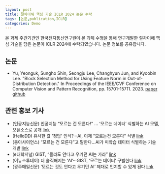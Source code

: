 ```yaml
---
layout: post
title: 절차이해 핵심 기술 ICLR 2024 논문 수락
tags: [논문,publication,ICLR]
categories: Demo
---
```


본 과제 주관기관인 한국전자통신연구원이 본 과제 수행을 통해 연구개발한 절차이해 핵심 기술을 담은 논문이 ICLR 2024에 수락되였습니다. 논문 정보를 공유합니다.

## 논문
- Yu, Yeonguk, Sungho Shin, Seongju Lee, Changhyun Jun, and Kyoobin Lee. "Block Selection Method for Using Feature Norm in Out-of-Distribution Detection." In Proceedings of the IEEE/CVF Conference on Computer Vision and Pattern Recognition, pp. 15701-15711. 2023. [paper](http://openaccess.thecvf.com/content/CVPR2023/html/Yu_Block_Selection_Method_for_Using_Feature_Norm_in_Out-of-Distribution_Detection_CVPR_2023_paper.html) [github](https://github.com/gist-ailab/block-selection-for-OOD-detection)

## 관련 홍보 기사
- (인공지능신문) 인공지능 “모르는 건 모른다!" ... ‘모르는 데이터’ 식별하는 AI 모델, 오픈소스로 공개 [link](https://www.aitimes.kr/news/articleView.html?idxno=28076)
- (HelloDD) 유사한 값 '정답' 인식?···AI, 이제 "모르는건 모른다" 식별 [link](https://www.hellodd.com/news/articleView.html?idxno=100596)
- (동아사이언스) “모르는 건 모른다”고 말한다…AI가 미학습 데이터 식별하는 기술 개발 [link](https://m.dongascience.com/news.php?idx=59879)
- (e대학저널) GIST, “몰라도 안다고 우기던 AI는 가라” [link](https://dhnews.co.kr/news/view/1065573157036533)
- (이뉴스투데이) 더 솔직해지는 ‘AI’···GIST, ‘모르는 데이터’ 구별한다 [link](http://www.enewstoday.co.kr/news/articleView.html?idxno=2002446)
- (광주매일신문) ‘모르는 것도 안다고 우기던 AI’ 제대로 인지할 수 있게 된다 [link](http://www.kjdaily.com/1684755638602673033)
